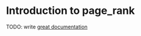 # Introduction to page_rank

TODO: write [great documentation](http://jacobian.org/writing/what-to-write/)
